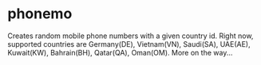 # phonemo

Creates random mobile phone numbers with a given country id.
Right now, supported countries are Germany(DE), Vietnam(VN), Saudi(SA), UAE(AE), Kuwait(KW), Bahrain(BH), Qatar(QA), Oman(OM). More on the way...